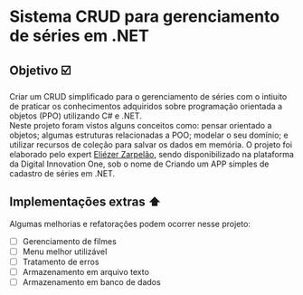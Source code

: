 # Sistema CRUD para gerenciamento de séries em .NET

## Objetivo ☑️

Criar um CRUD simplificado para o gerenciamento de séries com o intiuito de praticar os conhecimentos adquiridos sobre programação orientada a objetos (PPO) utilizando C# e .NET.<br>
Neste projeto foram vistos alguns conceitos como: pensar orientado a objetos; algumas estruturas relacionadas a POO; modelar o seu domínio; e utilizar recursos de coleção para salvar os dados em memória. O projeto foi elaborado pelo expert [Eliézer Zarpelão](https://www.linkedin.com/in/eliezerzarpelao/), sendo disponibilizado na plataforma da Digital Innovation One, sob o nome de Criando um APP simples de cadastro de séries em .NET.

## Implementações extras ⬆️

Algumas melhorias e refatorações podem ocorrer nesse projeto:

- [ ] Gerenciamento de filmes
- [ ] Menu melhor utilizável
- [ ] Tratamento de erros
- [ ] Armazenamento em arquivo texto
- [ ] Armazenamento em banco de dados
